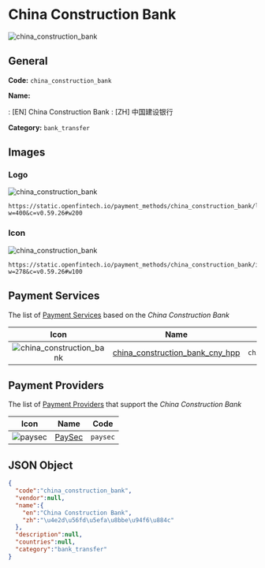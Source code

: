 
# China Construction Bank 
![china_construction_bank](https://static.openfintech.io/payment_methods/china_construction_bank/logo.svg?w=400&c=v0.59.26#w200)  

## General 
**Code:** `china_construction_bank` 
 
**Name:** 
 
:	[EN] China Construction Bank 
:	[ZH] 中国建设银行 
 
**Category:** `bank_transfer` 
 

## Images 

### Logo 
![china_construction_bank](https://static.openfintech.io/payment_methods/china_construction_bank/logo.svg?w=400&c=v0.59.26#w200)  

```
https://static.openfintech.io/payment_methods/china_construction_bank/logo.svg?w=400&c=v0.59.26#w200
```  

### Icon 
![china_construction_bank](https://static.openfintech.io/payment_methods/china_construction_bank/icon.svg?w=278&c=v0.59.26#w100)  

```
https://static.openfintech.io/payment_methods/china_construction_bank/icon.svg?w=278&c=v0.59.26#w100
```  

## Payment Services 
 
The list of [Payment Services](/payment-services/) based on the _China Construction Bank_ 

|Icon|Name|Code| 
|:---:|:---:|:---:| 
|![china_construction_bank](https://static.openfintech.io/payment_methods/china_construction_bank/icon.svg?w=278&c=v0.59.26#w100) |[china_construction_bank_cny_hpp](/payment-services/china_construction_bank_cny_hpp/)|`china_construction_bank_cny_hpp`| 
 

## Payment Providers 
 
The list of [Payment Providers](/payment-providers/) that support the _China Construction Bank_ 

|Icon|Name|Code| 
|:---:|:---:|:---:| 
|![paysec](https://static.openfintech.io/payment_providers/paysec/icon.png?w=278&c=v0.59.26#w100) |[PaySec](/payment-providers/paysec/)|`paysec`| 
 

## JSON Object 

```json
{
  "code":"china_construction_bank",
  "vendor":null,
  "name":{
    "en":"China Construction Bank",
    "zh":"\u4e2d\u56fd\u5efa\u8bbe\u94f6\u884c"
  },
  "description":null,
  "countries":null,
  "category":"bank_transfer"
}
```  
